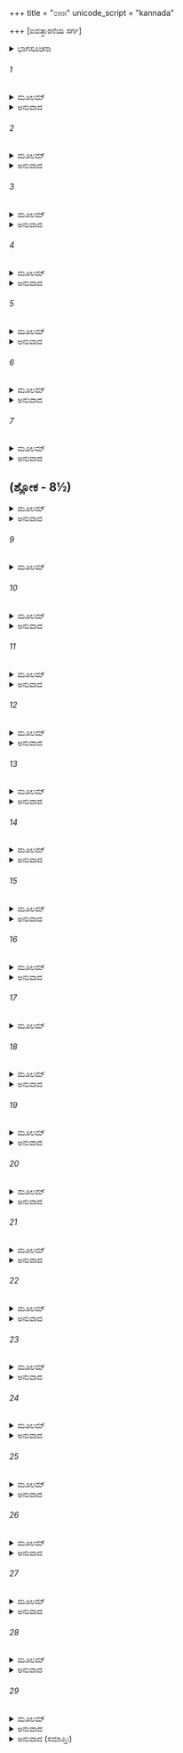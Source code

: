 +++
title = "೦೫೫"
unicode_script = "kannada"

+++
[ಐವತ್ತಾರನೆಯ ಸರ್ಗ]



<details><summary>ಭಾಗಸೂಚನಾ</summary>

ಮೈತ್ರಾವರುಣಿಯಾಗಿ ದೇಹವನ್ನು ಧರಿಸುವಂತೆ ವಸಿಷ್ಠರಿಗೆ ಬ್ರಹ್ಮನ ಆದೇಶ, ಮಿತ್ರನ ಶಾಪದಿಂದ ಊರ್ವಶಿಯು ಭೂಮಿಯಲ್ಲಿ ರಾಜಾ ಪುರೂರವನ ಮಡದಿಯಾಗಿ ಪುತ್ರರನ್ನು ಪಡೆದುದು
</details>

###### 1


<details><summary>ಮೂಲಮ್</summary>

ರಾಮಸ್ಯಭಾಷಿತಂ ಶ್ರುತ್ವಾ ಲಕ್ಷ್ಮಣಃ ಪರವೀರಹಾ ।  
ಉವಾಚ ಪ್ರಾಂಜಲಿರ್ಭೂತ್ವಾ ರಾಘವಂ ದೀಪ್ತತೇಜಸಮ್ ॥
</details>

<details><summary>ಅನುವಾದ</summary>

ಶ್ರೀರಾಮಚಂದ್ರನು ಹೇಳಿದ ಕಥೆಯನ್ನು ಕೇಳಿ ಶತ್ರುವೀರ ಸಂಹಾರೀ ಲಕ್ಷ್ಮಣನು ಉದ್ದೀಪ್ತ ತೇಜಸ್ಸುಳ್ಳ ಶ್ರೀರಾಮನಲ್ಲಿ ಕೈಮುಗಿದು ಕೇಳಿದನು.॥1॥
</details>

###### 2


<details><summary>ಮೂಲಮ್</summary>

ನಿಕ್ಷಿಪ್ಯ ದೇಹೌ ಕಾಕುತ್ಸ್ಥಕಥಂ ತೌ ದ್ವಿಜಪಾರ್ಥಿವೌ ।  
ಪುನರ್ದೇಹೇನ ಸಂಯೋಗಂ ಜಗ್ಮತುರ್ದೇವಸಮ್ಮತೌ ॥
</details>

<details><summary>ಅನುವಾದ</summary>

ಕಕುತ್ಸ್ಥ ಕುಲಭೂಷಣ! ಆ ಬ್ರಹ್ಮರ್ಷಿ ಮತ್ತು ರಾಜರ್ಷಿ ಇಬ್ಬರೂ ದೇವತೆಗಳಿಂದಲೂ ಸಮ್ಮಾನಿತರಾಗಿದ್ದರು. ಅವರು ತಮ್ಮ ಶರೀರ ತ್ಯಜಿಸಿ ಮತ್ತೆ ನೂತನ ಶರೀರವನ್ನು ಹೇಗೆ ಪಡೆದರು.॥2॥
</details>

###### 3


<details><summary>ಮೂಲಮ್</summary>

ಲಕ್ಷ್ಮಣೇನೈವಮುಕ್ತಸ್ತು ರಾಮ ಇಕ್ಷ್ವಾಕುನಂದನಃ ।  
ಪ್ರತ್ಯುವಾಚ ಮಹಾತೇಜಾ ಲಕ್ಷ್ಮಣಂ ಪುರುಷರ್ಷಭಃ ॥
</details>

<details><summary>ಅನುವಾದ</summary>

ಲಕ್ಷ್ಮಣನು ಹೀಗೆ ಹೇಳಿದಾಗ ಇಕ್ಷ್ವಾಕುಕುಲನಂದನ ಪುರುಷಶ್ರೇಷ್ಠ ಶ್ರೀರಾಮನು ಇಂತೆಂದನು.॥3॥
</details>

###### 4


<details><summary>ಮೂಲಮ್</summary>

ತೌ ಪರಸ್ಪರಶಾಪೇನ ದೇಹಮುತ್ಸೃಜ್ಯ ಧಾರ್ಮಿಕೌ ।  
ಅಭೂತಾಂ ನೃಪವಿಪ್ರರ್ಷೀ ವಾಯುಭೂತೌತಪೋಧನೌ ॥
</details>

<details><summary>ಅನುವಾದ</summary>

ಸುಮಿತ್ರಾನಂದನ! ಪರಸ್ಪರ ಶಾಪ ಕೊಟ್ಟು ದೇಹತ್ಯಾಗ ಮಾಡಿ ತಪಸ್ಸಿನ ಧನೀ ಧರ್ಮಾತ್ಮಾ ರಾಜರ್ಷಿ ಹಾಗೂ ಬ್ರಹ್ಮರ್ಷಿಯರು ವಾಯು ರೂಪರಾದರು.॥4॥
</details>

###### 5


<details><summary>ಮೂಲಮ್</summary>

ಅಶರೀರಃ ಶರೀರಸ್ಯ ಕೃತೇಽನ್ಯಸ್ಯ ಮಹಾಮುನಿಃ ।  
ವಸಿಷ್ಠಸ್ತು ಮಹಾತೇಜಾ ಜಗಾಮ ಪಿತುರಂತಿಕಮ್ ॥
</details>

<details><summary>ಅನುವಾದ</summary>

ಮಹಾತೇಜಸ್ವೀ ಮಹಾಮುನಿ ವಸಿಷ್ಠರು ಶರೀರರಹಿತರಾದಾಗ ಇನ್ನೊಂದು ಶರೀರದ ಪ್ರಾಪ್ತಿಗಾಗಿ ತನ್ನ ತಂದೆ ಬ್ರಹ್ಮದೇವರ ಬಳಿಗೆ ಹೋದರು.॥5॥
</details>

###### 6


<details><summary>ಮೂಲಮ್</summary>

ಸೋಽಭಿವಾದ್ಯ ತತಃ ಪಾದೌ ದೇವದೇವಸ್ಯಧರ್ಮವಿತ್ ।  
ಪಿತಾಮಹಮಥೋವಾಚ ವಾಯುಭೂತ ಇದಂ ವಚಃ ॥
</details>

<details><summary>ಅನುವಾದ</summary>

ಧರ್ಮಜ್ಞ ವಾಯುರೂಪಿ ವಸಿಷ್ಠರು ದೇವಾಧಿದೇವ ಬ್ರಹ್ಮದೇವರ ಚರಣಗಳಲ್ಲಿ ವಂದಿಸಿಕೊಂಡು, ಆ ಪಿತಾಮಹರಲ್ಲಿ ಹೀಗೆ ಹೇಳಿದರು.॥6॥
</details>

###### 7


<details><summary>ಮೂಲಮ್</summary>

ಭಗವನ್ನಿಮಿಶಾಪೇನ ವಿದೇಹತ್ವಮುಪಾಗಮಮ್ ।  
ದೇವದೇವ ಮಹಾದೇವ ವಾಯುಭೂತೋಽಹಮಂಡಜ ॥
</details>

<details><summary>ಅನುವಾದ</summary>

ಬ್ರಹ್ಮಾಂಡ ಕಟಾಹದಿಂದ ಪ್ರಕಟಗೊಂಡ ದೇವಾಧಿದೇವ ಮಹಾದೇವಾ! ಭಗವನ್! ರಾಜಾನಿಮಿಯ ಶಾಪದಿಂದ ನಾನು ದೇಹಹೀನನಾಗಿದ್ದೇನೆ; ಆದ್ದರಿಂದ ವಾಯುರೂಪದಿಂದ ಇದ್ದೇನೆ.॥7॥
</details>

## (ಶ್ಲೋಕ - 8½)


<details><summary>ಮೂಲಮ್</summary>

ಸರ್ವೇಷಾಂ ದೇಹಹೀನಾನಾಂ ಮಹದ್ದುಃಖಂ ಭವಿಷ್ಯತಿ ।  
ಲುಪ್ಯಂತೇ ಸರ್ವಕಾರ್ಯಾಣಿ ಹೀನದೇಹಸ್ಯ ವೈ ಪ್ರಭೋ ॥  
ದೇಹಸ್ಯಾನ್ಯಸ್ಯ ಸದ್ಭಾವೇ ಪ್ರಸಾದಂ ಕರ್ತುಮರ್ಹಸಿ ।
</details>

<details><summary>ಅನುವಾದ</summary>

ಪ್ರಭೋ! ಸಮಸ್ತ ದೇಹಹೀನರಿಗೆ ಮಹಾದುಃಖವಾಗುತ್ತದೆ, ಆಗುತ್ತಾ ಇರುವುದು; ಏಕೆಂದರೆ ದೇಹಹೀನ ಪ್ರಾಣಿಯ ಎಲ್ಲ ಕಾರ್ಯ ಲುಪ್ತವಾಗುತ್ತವೆ. ಆದ್ದರಿಂದ ಇನ್ನೊಂದು ಶರೀರದ ಪ್ರಾಪ್ತಿಗಾಗಿ ತಾವು ಕೃಪೆತೋರಿರಿ.॥8½॥
</details>

###### 9


<details><summary>ಮೂಲಮ್</summary>

ತಮುವಾಚ ತತೋ ಬ್ರಹ್ಮಾ ಸ್ವಯಂಭೂರಮಿತಪ್ರಭಃ ॥
</details>

###### 10


<details><summary>ಮೂಲಮ್</summary>

ಮಿತ್ರಾ ವರುಣಜಂ ತೇಜ ಆವಿಶ ತ್ವಂ ಮಹಾಯಶಃ ।  
ಅಯೋನಿಜಸ್ತ್ವಂ ಭವಿತಾ ತತ್ರಾಪಿ ದ್ವಿಜಸತ್ತಮ ।  
ಧರ್ಮೇಣ ಮಹತಾ ಯುಕ್ತಃ ಪುನರೇಷ್ಯಸಿ ಮೇ ವಶಮ್ ॥
</details>

<details><summary>ಅನುವಾದ</summary>

ಆಗ ಅಮಿತ ತೇಜಸ್ವೀ ಸ್ವಯಂಭೂ ಬ್ರಹ್ಮದೇವರು ಹೇಳಿದರು - ಮಹಾಯಶಸ್ವೀ ದ್ವಿಜಶ್ರೇಷ್ಠನೇ! ನೀನು ಮಿತ್ರ ಮತ್ತು ವರುಣರು ತ್ಯಜಿಸಿದ ವೀರ್ಯದಲ್ಲಿ ಪ್ರವಿಷ್ಟನಾಗು. ಅಲ್ಲಿಗೆ ಹೋಗಿಯೂ ನೀನು ಅಯೋನಿಜನಾಗಿಯೇ ಉತ್ಪನ್ನನಾಗಿ, ಮಹಾಧರ್ಮದಿಂದ ಕೂಡಿದ ಪುತ್ರರೂಪದಿಂದ ನನ್ನ ವಂಶದಲ್ಲೇ ಬರುವೆ. (ನನ್ನ ಪುತ್ರನಾದ ಕಾರಣ ನಿನಗೆ ಹಿಂದಿನಂತೆ ಪ್ರಜಾಪತಿಯ ಪದವಿ ಪ್ರಾಪ್ತವಾಗುವುದು.॥9-10॥
</details>

###### 11


<details><summary>ಮೂಲಮ್</summary>

ಏವಮುಕ್ತಸ್ತು ದೇವೇನ ಅಭಿವಾದ್ಯ ಪ್ರದಕ್ಷಿಣಮ್ ।  
ಕೃತ್ವಾ ಪಿತಾಮಹಂ ತೂರ್ಣಂ ಪ್ರಯಯೌ ವರುಣಾಲಯಮ್ ॥
</details>

<details><summary>ಅನುವಾದ</summary>

ಬ್ರಹ್ಮದೇವರು ಹೀಗೆ ಹೇಳಿದಾಗ ಅವರ ಚರಣಗಳಿಗೆ ನಮಸ್ಕರಿಸಿ, ಅವರಿಗೆ ಪ್ರದಕ್ಷಿಣೆ ಬಂದು ವಾಯುರೂಪೀ ವಸಿಷ್ಠರು ವರುಣಲೋಕಕ್ಕೆ ತೆರಳಿದರು.॥11॥
</details>

###### 12


<details><summary>ಮೂಲಮ್</summary>

ತಮೇವ ಕಾಲಂ ಮಿತ್ರೋಽಪಿ ವರುಣತ್ವಮಕಾರಯತ್ ।  
ಕ್ಷೀರೋದೇನ ಸಹೋಪೇತಃ ಪೂಜ್ಯಮಾನಃ ಸುರೇಶ್ವರೈಃ ॥
</details>

<details><summary>ಅನುವಾದ</summary>

ಆಗ ಮಿತ್ರದೇವತೆಯೂ ವರುಣನ ಅಧಿಕಾರವನ್ನು ಪಾಲಿಸುತ್ತಿದ್ದನು. ಅವನು ವರುಣನೊಂದಿಗೆ ಇದ್ದು ಸಮಸ್ತ ದೇವತೆಗಳಿಂದ ಪೂಜಿತನಾಗುತ್ತಿದ್ದನು.॥12॥
</details>

###### 13


<details><summary>ಮೂಲಮ್</summary>

ಏತಸ್ಮಿನ್ನೇವ ಕಾಲೇ ತು ಉರ್ವಶೀ ಪರಮಾಪ್ಸರಾಃ ।  
ಯದೃಚ್ಛಯಾ ತಮುದ್ದೇಶಮಾಗತಾ ಸಖಿಭಿರ್ವೃತಾ ॥
</details>

<details><summary>ಅನುವಾದ</summary>

ಆಗಲೇ ಅಪ್ಸರೆಯರಲ್ಲಿ ಶ್ರೇಷ್ಠಳಾದ ಊರ್ವಶೀ ಸಖಿಯರೊಂದಿಗೆ ಅಕಸ್ಮಾತ್ ಅಲ್ಲಿಗೆ ಬಂದಳು.॥13॥
</details>

###### 14


<details><summary>ಮೂಲಮ್</summary>

ತಾಂ ದೃಷ್ಟ್ವಾ ರೂಪಸಂಪನ್ನಾಂ ಕ್ರೀಡಂತೀಂ ವರುಣಾಲಯೇ ।  
ತದಾವಿಶತ್ಪರೋ ಹರ್ಷೋ ವರುಣಂಚೋರ್ವಶೀಕೃತೇ ॥
</details>

<details><summary>ಅನುವಾದ</summary>

ಆ ಪರಮ ಸುಂದರಿಯು ಕ್ಷೀರಸಾಗರದಲ್ಲಿ ಸ್ನಾನ ಮಾಡಿ ಜಲಕ್ರೀಡೆಯಾಡುತ್ತಿರುವಾಗ ವರುಣನ ಮನಸ್ಸಿನಲ್ಲಿ ಊರ್ವಶಿಯ ಕುರಿತು ಅತ್ಯಂತ ಉಲ್ಲಾಸ ಪ್ರಕಟವಾಯಿತು.॥14॥
</details>

###### 15


<details><summary>ಮೂಲಮ್</summary>

ಸ ತಾಂ ಪದ್ಮಪಲಾಶಾಕ್ಷೀಂ ಪೂರ್ಣಚಂದ್ರನಿಭಾನನಾಮ್ ।  
ವರುಣೋ ವರಯಾಮಾಸ ಮೈಥುನಾಯಾಪ್ಸರೋವರಾಮ್ ॥
</details>

<details><summary>ಅನುವಾದ</summary>

ಅವನು ಅರಳಿದ ಕಮಲದಂತೆ ನೇತ್ರವುಳ್ಳ, ಚಂದ್ರನಂತಹ ಮನೋಹರ ಮುಖವುಳ್ಳ, ಆ ಸುಂದರೀ ಅಪ್ಸರೆಯನ್ನು ಸಮಾಗಮಕ್ಕಾಗಿ ಆಮಂತ್ರಿಸಿದನು.॥15॥
</details>

###### 16


<details><summary>ಮೂಲಮ್</summary>

ಪ್ರತ್ಯುವಾಚ ತತಃ ಸಾ ತು ವರುಣಂ ಪ್ರಾಂಜಲಿಃ ಸ್ಥಿತಾ ।  
ಮಿತ್ರೇಣಾಹಂ ವೃತಾ ಸಾಕ್ಷಾತ್ಪೂರ್ವಮೇವ ಸುರೇಶ್ವರ ॥
</details>

<details><summary>ಅನುವಾದ</summary>

ಆಗ ಊರ್ವಶಿಯು ಕೈಮುಗಿದು ವರುಣನಲ್ಲಿ ಹೇಳಿದಳು - ಸುರೇಶ್ವರ! ಸಾಕ್ಷಾತ್ ಮಿತ್ರದೇವನು ಮೊದಲೇ ನನ್ನನ್ನು ವರಣ ಮಾಡಿಕೊಂಡಿರುವನು.॥16॥
</details>

###### 17


<details><summary>ಮೂಲಮ್</summary>

ವರುಣಸ್ತ್ವಬ್ರವೀದ್ವಾಕ್ಯಂ ಕಂದರ್ಪಶರಪೀಡಿತಃ ।  
ಇದಂ ತೇಜಃ ಸಮುತ್ಸ್ರಕ್ಷ್ಯೇ ಕುಂಭೇಽಸ್ಮಿನ್ ದೇವನಿರ್ಮಿತೇ ॥
</details>

###### 18


<details><summary>ಮೂಲಮ್</summary>

ಏವಮುತ್ಸೃಜ್ಯ ಸುಶ್ರೋಣಿ ತ್ವಯ್ಯಹಂ ವರವರ್ಣಿನಿ ।  
ಕೃತಕಾಮೋಭವಿಷ್ಯಾಮಿ ಯದಿ ನೇಚ್ಛಸಿ ಸಂಗಮಮ್ ॥
</details>

<details><summary>ಅನುವಾದ</summary>

ಇದನ್ನು ಕೇಳಿ ವರುಣನು ಕಾಮಪೀಡಿತನಾಗಿ ಹೇಳಿದನು-ಸುಂದರರೂಪ-ಬಣ್ಣವುಳ್ಳ ಸುಂದರಿ! ನೀನು ನನ್ನೊಂದಿಗೆ ಸಮಾಗಮವನ್ನು ಬಯಸದಿದ್ದರೆ, ನಾನು ನಿನ್ನ ಬಳಿಯಲ್ಲಿರುವ ಈ ದೇವನಿರ್ಮಿತ ಕುಂಭದಲ್ಲಿ ನನ್ನ ವೀರ್ಯವನ್ನು ತ್ಯಜಿಸುವೆನು, ಹೀಗೆ ವೀರ್ಯತ್ಯಜಿಸಿಯೇ ಸಫಲಮನೋರಥನಾಗುವೆ.॥17-18॥
</details>

###### 19


<details><summary>ಮೂಲಮ್</summary>

ತಸ್ಯ ತಲ್ಲೋಕನಾಥಸ್ಯ ವರುಣಸ್ಯ ಸುಭಾಷಿತಮ್ ।  
ಉರ್ವಶೀ ಪರಮಪ್ರೀತಾ ಶ್ರುತ್ವಾ ವಾಕ್ಯಮುವಾಚ ಹ ॥
</details>

<details><summary>ಅನುವಾದ</summary>

ಲೋಕನಾಥ ವರುಣನ ಈ ಮಾತನ್ನು ಕೇಳಿ ಊರ್ವಶಿಗೂ ಬಹಳ ಸಂತೋಷವಾಗಿ ಹೇಳಿದಳು .॥19॥
</details>

###### 20


<details><summary>ಮೂಲಮ್</summary>

ಕಾಮಮೇತದ್ಭವತ್ವೇವಂ ಹೃದಯಂ ಮೇ ತ್ವಯಿ ಸ್ಥಿತಮ್ ।  
ಭಾವಶ್ಚಾಭ್ಯಧಿಕಂ ತುಭ್ಯಂ ದೇಹೋ ಮಿತ್ರಸ್ಯ ತು ಪ್ರಭೋ ॥
</details>

<details><summary>ಅನುವಾದ</summary>

ಸ್ವಾಮಿ! ನಿಮ್ಮ ಇಚ್ಛೆಯಂತೆ ಹಾಗೆಯೇ ಆಗಲಿ. ನನ್ನ ಮನಸ್ಸು ವಿಶೇಷವಾಗಿ ನಿಮ್ಮಲ್ಲಿ ಅನುರಕ್ತವಾಗಿದೆ ಮತ್ತು ನಿಮ್ಮ ಅನುರಾಗವೂ ನನ್ನಲ್ಲಿ ಹೆಚ್ಚಾಗಿಯೇ ಇದೆ. ಅದಕ್ಕಾಗಿ ನೀವು ನನ್ನ ಉದ್ದೇಶದಿಂದ ಆ ಕುಂಭದಲ್ಲಿ ವೀರ್ಯಾದಾನ ಮಾಡಿರಿ. ಈ ಶರೀರದಲ್ಲಾದರೋ ಈಗ ಮಿತ್ರನ ಅಧಿಕಾರವಿದೆ.॥20॥
</details>

###### 21


<details><summary>ಮೂಲಮ್</summary>

ಉರ್ವಶ್ಯಾ ಏವಮುಕ್ತಸ್ತು ರೇತಸ್ತನ್ಮಹದದ್ಭುತಮ್ ।  
ಜ್ವಲದಗ್ನಿ ಸಮಪ್ರಖ್ಯಂ ತಸ್ಮಿನ್ಕುಂಭೇನ್ಯವಾಸೃಜತ್ ॥
</details>

<details><summary>ಅನುವಾದ</summary>

ಊರ್ವಶಿಯು ಹೀಗೆ ಹೇಳಿದಾಗ ವರುಣನು ಪ್ರಜ್ವಲಿತ ಅಗ್ನಿಯಂತಹ ಪ್ರಕಾಶ ಮಾನವಾದ ತನ್ನ ಅದ್ಭುತ ತೇಜ ‘ವೀರ್ಯ’ವನ್ನು ಆ ಕುಂಭದಲ್ಲಿ ಹಾಕಿದನು.॥21॥
</details>

###### 22


<details><summary>ಮೂಲಮ್</summary>

ಉರ್ವಶೀ ತ್ವಗಮತ್ತತ್ರ ಮಿತ್ರೋ ವೈ ಯತ್ರ ದೇವತಾ ।  
ತಾಂ ತು ಮಿತ್ರಃ ಸುಸಂಕ್ರುದ್ಧ ಉರ್ವಶೀಮಿದಮಬ್ರವೀತ್ ॥
</details>

<details><summary>ಅನುವಾದ</summary>

ಅನಂತರ ಊರ್ವಶಿಯು ಮಿತ್ರದೇವರು ಇರುವಲ್ಲಿಗೆ ಹೋದಳು. ಆಗ ಮಿತ್ರದೇವತೆ ಕುಪಿತನಾಗಿ ಆ ಊರ್ವಶಿಯಲ್ಲಿ ಹೀಗೆ ಹೇಳಿದನು.॥22॥
</details>

###### 23


<details><summary>ಮೂಲಮ್</summary>

ಮಯಾಭಿಮಂತ್ರಿತಾ ಪೂರ್ವಂಕಸ್ಮಾತ್ತ್ವಮವಸರ್ಜಿತಾ ।  
ಪತಿಮನ್ಯಂ ವೃತವತೀ ಕಿಮರ್ಥಂ ದುಷ್ಟಚಾರಿಣಿ ॥
</details>

<details><summary>ಅನುವಾದ</summary>

ದುರಾಚಾರಿಣಿಯೇ! ಮೊದಲು ನಾನು ನಿನ್ನನ್ನು ಆಮಂತ್ರಿಸಿದ್ದೆ; ಹಾಗಿರುವಾಗ ನೀನು ನನ್ನನ್ನು ಏಕೆ ತ್ಯಜಿಸಿದೆ? ಏಕೆ ಇನ್ನೊಬ್ಬ ಪತಿಯನ್ನು ವರಿಸಿದೆ.॥22॥
</details>

###### 24


<details><summary>ಮೂಲಮ್</summary>

ಅನೇನ ದುಷ್ಕೃತೇನ ತ್ವಂ ಮತ್ಕ್ರೋಧಕಲುಷೀಕೃತಾ ।  
ಮನುಷ್ಯಲೋಕಮಾಸ್ಥಾಯ ಕಂಚಿತ್ಕಾಲಂ ನಿವತ್ಸ್ಯಸಿ ॥
</details>

<details><summary>ಅನುವಾದ</summary>

ನಿನ್ನ ಈ ಪಾಪದಿಂದಾಗಿ ನನ್ನ ಕ್ರೋಧದಿಂದ ಕಲುಷಿತಳಾಗಿ ನೀನು ಸ್ವಲ್ಪಕಾಲ ಮನುಷ್ಯಲೋಕಕ್ಕೆ ಹೋಗಿ ವಾಸಿಸು.॥23॥
</details>

###### 25


<details><summary>ಮೂಲಮ್</summary>

ಬುಧಸ್ಯ ಪುತ್ರೋ ರಾಜರ್ಷಿಃ ಕಾಶಿರಾಜಃಪುರೂರವಾಃ ।  
ತಮಭ್ಯಾಗಚ್ಛ ದುರ್ಬುದ್ಧೇ ಸ ತೇ ಭರ್ತಾ ಭವಿಷ್ಯತಿ ॥
</details>

<details><summary>ಅನುವಾದ</summary>

ದುರ್ಬುದ್ಧಿಯವಳೇ ! ಕಾಶಿದೇಶದ ಅರಸು ಬುಧನ ಪುತ್ರ ರಾಜರ್ಷಿ ಪುರೂರವನ ಬಳಿಗೆ ಹೋಗು; ಅವನೇ ನಿನ್ನ ಪತಿಯಾಗುವನು.॥25॥
</details>

###### 26


<details><summary>ಮೂಲಮ್</summary>

ತತಃ ಸಾ ಶಾಪದೋಷೇಣ ಪುರೂರವಸಮಭ್ಯಗಾತ್ ।  
ಪ್ರತಿಷ್ಠಾನೇ ಪುರೂರವಂ ಬುಧಸ್ಯಾತ್ಮಜವೌರಸಮ್ ॥
</details>

<details><summary>ಅನುವಾದ</summary>

ಆಗ ಶಾಪದೋಷದಿಂದ ದೂಷಿತಳಾಗಿ ಪ್ರತಿಷ್ಠಾನಪುರದ ಬುಧನ ಔರಸ ಪುತ್ರನಾದ ಪುರೂರವನ ಬಳಿಗೆ ಹೋದಳು.॥26॥
</details>

###### 27


<details><summary>ಮೂಲಮ್</summary>

ತಸ್ಯ ಜಜ್ಞೇ ತತಃ ಶ್ರೀಮಾನಾಯುಃ ಪುತ್ರೋ ಮಹಾಬಲಃ ।  
ನಹುಷೋ ಯಸ್ಯ ಪುತ್ರಸ್ತು ಬಭೂವೇಂದ್ರಸಮದ್ಯುತಿಃ ॥
</details>

<details><summary>ಅನುವಾದ</summary>

ಪುರೂರವನು ಊರ್ವಶಿಯ ಗರ್ಭದಿಂದ ಶ್ರೀಮಾನ್ ಆಯು ಎಂಬ ಮಹಾಬಲಿ ಪುತ್ರನನ್ನು ಪಡೆದನು. ಅವನ ಪುತ್ರನೇ ಇಂದ್ರತುಲ್ಯ ತೇಜಸ್ವೀ ಮಹಾರಾಜಾ ನಹುಷನಾಗಿದ್ದನು.॥27॥
</details>

###### 28


<details><summary>ಮೂಲಮ್</summary>

ವಜ್ರಮುತ್ಸೃಜ್ಯ ವೃತ್ರಾಯ ಶ್ರಾಂತೇಽಥ ತ್ರಿದಿವೇಶ್ವರೇ ।  
ಶತಂ ವರ್ಷಸಹಸ್ರಾಣಿ ಯೇನೇಂದ್ರತ್ವಂ ಪ್ರಶಾಸಿತಮ್ ॥
</details>

<details><summary>ಅನುವಾದ</summary>

ವೃತ್ರಾಸುರನ ಮೇಲೆ ವಜ್ರಪ್ರಹಾರ ಮಾಡಿ ದೇವೇಂದ್ರನು ಬ್ರಹ್ಮಹತ್ಯೆಯ ಭಯದಿಂದ ಅಡಗಿದ್ದಾಗ ನಹುಷನೇ ಒಂದುಲಕ್ಷ ವರ್ಷಗಳವರೆಗೆ ಇಂದ್ರಪದವಿಯಲ್ಲಿ ಪ್ರತಿಷ್ಠಿತನಾಗಿ ಮೂರು ಲೋಕಗಳನ್ನು ಆಳಿದ್ದನು.॥28॥
</details>

###### 29


<details><summary>ಮೂಲಮ್</summary>

ಸಾ ತೇನ ಶಾಪೇನ ಜಗಾಮ ಭೂಮಿಂ  
ತದೋರ್ವಶೀ ಚಾರುದಶೀ ಸುನೇತ್ರಾ ।  
ಬಹೂನಿ ವರ್ಷಾಣ್ಯವಸಚ್ಚ ಸುಭ್ರೂಃ  
ಶಾಪಕ್ಷಯದಿಂದ್ರಸದೋ ಯಯೌ ಚ ॥
</details>

<details><summary>ಅನುವಾದ</summary>

ಲಕ್ಷ್ಮಣ! ಶುಭ್ರವಾದ ಹಲ್ಲುಗಳನ್ನು ಸುಂದರ ನೇತ್ರಗಳನ್ನು ಹೊಂದಿದ್ದ ಊರ್ವಶಿಯು ಮಿತ್ರನ ಶಾಪದಂತೆ ಭೂಮಿಗಿಳಿದಳು. ಅಲ್ಲಿ ಆ ಸುಂದರಿಯು ಬಹಳ ವರ್ಷವಿದ್ದು, ಶಾಪದ ಕ್ಷಯವಾದಾಗ ಇಂದ್ರಸಭೆಗೆ ತೆರಳಿದಳು.॥29॥
</details>

<details><summary>ಅನುವಾದ (ಸಮಾಪ್ತಿಃ)</summary>

ಶ್ರೀವಾಲ್ಮೀಕಿ ವಿರಚಿತ ಆರ್ಷರಾಮಾಯಣ ಆದಿಕಾವ್ಯದ ಉತ್ತರ ಕಾಂಡದಲ್ಲಿ ಐವತ್ತಾರನೆಯ ಸರ್ಗ ಪೂರ್ಣವಾಯಿತು. ॥56॥
</details>

